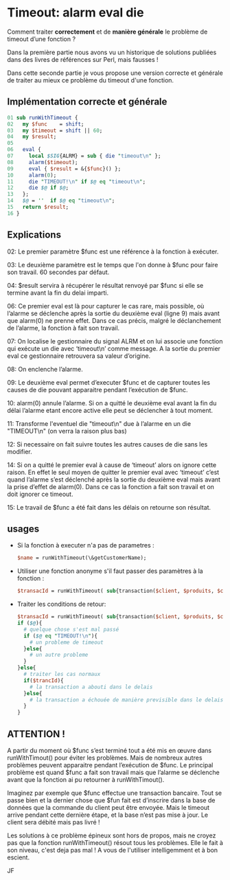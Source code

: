# Timeout: alarm eval die

Comment traiter **correctement** et de **manière générale** le problème de timeout d’une fonction ?

Dans la première partie nous avons vu un historique de solutions publiées dans des livres de références sur Perl, mais fausses !

Dans cette seconde partie je vous propose une version correcte et générale de traiter au mieux ce problème du timeout d'une fonction.

## Implémentation correcte et générale

```Perl
01 sub runWithTimeout {
02   my $func    = shift;
03   my $timeout = shift || 60;
04   my $result;
05
06   eval {
07     local $SIG{ALRM} = sub { die "timeout\n" };
08     alarm($timeout);
09     eval { $result = &{$func}() };
10     alarm(0);
11     die "TIMEOUT!\n" if $@ eq "timeout\n";
12     die $@ if $@;
13   };
14   $@ = ''  if $@ eq "timeout\n";
15   return $result;
16 }
```
## Explications

02: Le premier paramètre $func est une référence à la fonction à exécuter.

03: Le deuxième paramètre est le temps que l'on donne à $func pour faire son travail. 60 secondes par défaut.
 
04: $result servira à récupérer le résultat renvoyé par $func si elle se termine avant la fin du delai imparti.

06: Ce premier eval est là pour capturer le cas rare, mais possible, où l’alarme se déclenche après la sortie du deuxième eval (ligne 9) mais avant que alarm(0) ne prenne effet. Dans ce cas précis, malgré le déclanchement de l’alarme, la fonction à fait son travail.

07: On localise le gestionnaire du signal ALRM et on lui associe une fonction qui exécute un die avec  ‘timeout\n’ comme message. A la sortie du premier eval ce gestionnaire retrouvera sa valeur d’origine.

08: On enclenche l’alarme.

09: Le deuxième eval permet d’executer $func et de capturer toutes les causes de die pouvant apparaitre pendant l’exécution de $func.

10: alarm(0) annule l’alarme. Si on a quitté le deuxième eval avant la fin du délai l’alarme etant encore active elle peut se déclencher à tout moment.

11: Transforme l'eventuel die "timeout\n" due à l’alarme en un die "TIMEOUT\n" (on verra la raison plus bas)

12: Si necessaire on fait suivre toutes les autres causes de die sans les modifier.

14: Si on a quitté le premier eval à cause de ‘timeout’ alors on ignore cette raison. En effet le seul moyen de quitter le premier eval avec ‘timeout’ c’est quand l’alarme s’est déclenché après la sortie du deuxième eval mais avant la prise d’effet de alarm(0).  Dans ce cas la fonction a fait son travail et on doit ignorer ce timeout.

15: Le travail de $func a été fait dans les délais on retourne son résultat.


## usages

* Si la fonction à executer n'a pas de parametres :
  ```Perl
  $name = runWithTimeout(\&getCustomerName);
  ```

* Utiliser une fonction anonyme s'il faut passer des paramètres à la fonction :
  ```Perl
  $transacId = runWithTimeout( sub{transaction($client, $produits, $cb)}, 10*60);
  ```

* Traiter les conditions de retour:
  ```Perl
  $transacId = runWithTimeout( sub{transaction($client, $produits, $cb)}, 10*60);
  if ($@){
    # quelque chose s'est mal passé
    if ($@ eq "TIMEOUT!\n"){
      # un probleme de timeout
    }else{
      # un autre probleme
    }
  }else{
    # traiter les cas normaux
    if($trancId){
      # la transaction a abouti dans le delais
    }else{
      # la transaction a échouée de manière previsible dans le delais
    }
  }
  ```

## ATTENTION !

A partir du moment où $func s’est terminé tout a été mis en œuvre dans runWithTimout() pour éviter les problèmes. Mais de nombreux autres problèmes peuvent apparaitre pendant l’exécution de $func. Le principal problème est quand $func a fait son travail mais que l’alarme se déclenche avant que la fonction ai pu retourner à runWithTimout().

Imaginez par exemple que $func effectue une transaction bancaire. Tout se passe bien et la dernier chose que $fun fait est d’inscrire dans la base de données que la commande du client peut être envoyée. Mais le timeout arrive pendant cette dernière étape, et la base n’est pas mise à jour. Le client sera débité mais pas livré !

Les solutions à ce problème épineux sont hors de propos, mais ne croyez pas que la fonction runWithTimeout() résout tous les problèmes. Elle le fait à son niveau, c'est deja pas mal ! A vous de l'utiliser intelligemment et à bon escient. 

JF


